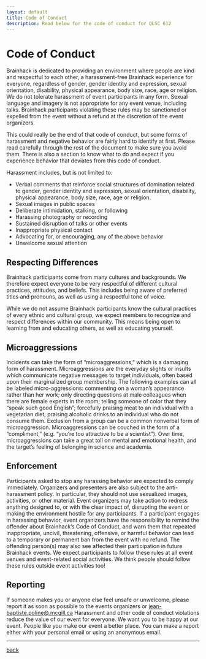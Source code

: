 ```yaml
---
layout: default
title: Code of Conduct
description: Read below for the code of conduct for QLSC 612
---
```


# Code of Conduct

Brainhack is dedicated to providing an environment where people are kind and
respectful to each other, a harassment-free Brainhack experience for everyone,
regardless of gender, gender identity and expression, sexual orientation,
disability, physical appearance, body size, race, age or religion. We do not
tolerate harassment of event participants in any form. Sexual language and
imagery is not appropriate for any event venue, including talks. Brainhack
participants violating these rules may be sanctioned or expelled from the event
without a refund at the discretion of the event organizers.

This could really be the end of that code of conduct, but some forms of
harassment and negative behavior are fairly hard to identify at first. Please
read carefully through the rest of the document to make sure you avoid them.
There is also a section to know what to do and expect if you experience behavior
that deviates from this code of conduct.

Harassment includes, but is not limited to:

- Verbal comments that reinforce social structures of domination related to
  gender, gender identity and expression, sexual orientation, disability,
  physical appearance, body size, race, age or religion.
- Sexual images in public spaces
- Deliberate intimidation, stalking, or following
- Harassing photography or recording
- Sustained disruption of talks or other events
- Inappropriate physical contact
- Advocating for, or encouraging, any of the above behavior
- Unwelcome sexual attention

## Respecting Differences

Brainhack participants come from many cultures and backgrounds. We therefore
expect everyone to be very respectful of different cultural practices,
attitudes, and beliefs. This includes being aware of preferred titles and
pronouns, as well as using a respectful tone of voice.

While we do not assume Brainhack participants know the cultural practices of
every ethnic and cultural group, we expect members to recognize and respect
differences within our community. This means being open to learning from and
educating others, as well as educating yourself.

## Microaggressions

Incidents can take the form of “microaggressions,” which is a damaging form of
harassment. Microaggressions are the everyday slights or insults which
communicate negative messages to target individuals, often based upon their
marginalized group membership. The following examples can all be labeled
micro-aggressions: commenting on a woman’s appearance rather than her work; only
directing questions at male colleagues when there are female experts in the
room; telling someone of color that they “speak such good English”; forcefully
praising meat to an individual with a vegetarian diet; praising alcoholic drinks
to an individual who do not consume them. Exclusion from a group can be a common
nonverbal form of microaggression. Microaggressions can be couched in the form
of a “compliment,” (e.g. “you’re too attractive to be a scientist”). Over time,
microaggressions can take a great toll on mental and emotional health, and the
target’s feeling of belonging in science and academia.

## Enforcement

Participants asked to stop any harassing behavior are expected to comply
immediately. Organizers and presenters are also subject to the anti-harassment
policy. In particular, they should not use sexualized images, activities, or
other material. Event organizers may take action to redress anything designed
to, or with the clear impact of, disrupting the event or making the environment
hostile for any participants. If a participant engages in harassing behavior,
event organizers have the responsibility to remind the offender about
Brainhack’s Code of Conduct, and warn them that repeated inappropriate, uncivil,
threatening, offensive, or harmful behavior can lead to a temporary or permanent
ban from the event with no refund. The offending person(s) may also see affected
their participation in future Brainhack events. We expect participants to follow
these rules at all event venues and event-related social activities. We think
people should follow these rules outside event activities too!

## Reporting

If someone makes you or anyone else feel unsafe or unwelcome, please report it
as soon as possible to the events organizers or
[jean-baptiste.poline@.mcgill.ca](mailto:jean-baptiste.poline@.mcgill.ca)
Harassment and other code of conduct violations reduce the value of our event
for everyone. We want you to be happy at our event. People like you make our
event a better place. You can make a report either with your personal email or
using an anonymous email.

---

[back](./)
